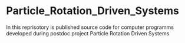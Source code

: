 # Particle_Rotation_Driven_Systems
In this reprisotory is published source code for computer programms developed during postdoc project Particle Rotation Driven Systems
